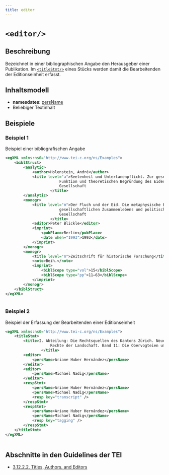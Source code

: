 ```yaml
---
title: editor
---
```




# `<editor/>`

## Beschreibung

Bezeichnet in einer bibliographischen Angabe den Herausgeber einer Publikation. Im [`<titleStmt/>`](titleStmt.md)  eines Stücks werden damit die Bearbeitenden der Editionseinheit erfasst.

## Inhaltsmodell

- **namesdates**: [persName](persName.md)
- Beliebiger Textinhalt

## Beispiele

### Beispiel 1

Beispiel einer bibliografischen Angabe

```xml
<egXML xmlns:ns0="http://www.tei-c.org/ns/Examples">
    <biblStruct>
        <analytic>
            <author>Holenstein, André</author>
            <title level="a">Seelenheil und Untertanenpflicht. Zur gesellschaftlichen
                        Funktion und theoretischen Begründung des Eides in der ständischen
                        Gesellschaft
                    </title>
        </analytic>
        <monogr>
            <title level="m">Der Fluch und der Eid. Die metaphysische Begründung
                        gesellschaftlichen Zusammenlebens und politischer Ordnung in der ständischen
                        Gesellschaft
                    </title>
            <editor>Peter Blickle</editor>
            <imprint>
                <pubPlace>Berlin</pubPlace>
                <date when="1993">1993</date>
            </imprint>
        </monogr>
        <monogr>
            <title level="m">Zeitschrift für historische Forschung</title>
            <note>Beih.</note>
            <imprint>
                <biblScope type="vol">15</biblScope>
                <biblScope type="pp">11–63</biblScope>
            </imprint>
        </monogr>
    </biblStruct>
</egXML>
               
```

### Beispiel 2

Beispiel der Erfassung der Bearbeitenden einer Editionseinheit

```xml
<egXML xmlns:ns0="http://www.tei-c.org/ns/Examples">
    <titleStmt>
        <title>I. Abteilung: Die Rechtsquellen des Kantons Zürich. Neue Folge. Zweiter Teil:
                    Rechte der Landschaft. Band 11: Die Obervogteien um die Stadt Zürich
                </title>
        <editor>
            <persName>Ariane Huber Hernández</persName>
        </editor>
        <editor>
            <persName>Michael Nadig</persName>
        </editor>
        <respStmt>
            <persName>Ariane Huber Hernández</persName>
            <persName>Michael Nadig</persName>
            <resp key="transcript" />
        </respStmt>
        <respStmt>
            <persName>Ariane Huber Hernández</persName>
            <persName>Michael Nadig</persName>
            <resp key="tagging" />
        </respStmt>
    </titleStmt>
</egXML>
               
```

## Abschnitte in den Guidelines der TEI

- [3.12.2.2. Titles, Authors, and Editors](https://www.tei-c.org/release/doc/tei-p5-doc/en/html/CO.html#COBICOR)